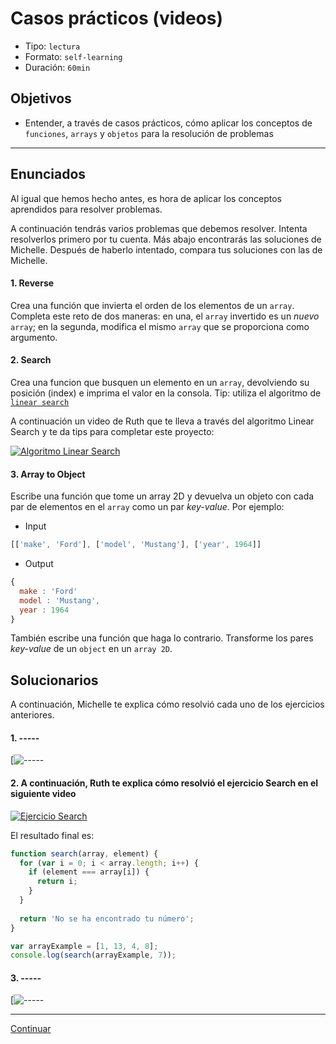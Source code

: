 # Casos prácticos (videos)
- Tipo: `lectura`
- Formato: `self-learning`
- Duración: `60min`

## Objetivos

- Entender, a través de casos prácticos, cómo aplicar los conceptos de `funciones`, `arrays` y `objetos` para la resolución de problemas

***

## Enunciados

Al igual que hemos hecho antes, es hora de aplicar los conceptos aprendidos para resolver problemas.

A continuación tendrás varios problemas que debemos resolver. Intenta resolverlos primero por tu cuenta. Más abajo encontrarás las soluciones de Michelle. Después de haberlo intentado, compara tus soluciones con las de Michelle.   

#### 1. Reverse
Crea una función que invierta el orden de los elementos de un `array`. Completa este reto de dos maneras: en una, el `array` invertido es un _nuevo_ `array`; en la segunda, modifica el mismo `array` que se proporciona como argumento.

#### 2. Search
Crea una funcion que busquen un elemento en un `array`, devolviendo su posición (index) e imprima el valor en la consola. Tip: utiliza el algoritmo de [`linear search`](https://en.wikipedia.org/wiki/Linear_search)

A continuación un video de Ruth que te lleva a través del algoritmo Linear Search y te da tips para completar este proyecto:

[![Algoritmo Linear Search](https://preview.ibb.co/hC8ZNQ/tip.jpg)](https://youtu.be/9bSxvExfFhc)


#### 3. Array to Object
Escribe una función que tome un array 2D y devuelva un objeto con cada par de elementos en el `array` como un par _key-value_.
Por ejemplo:
- Input
```js
[['make', 'Ford'], ['model', 'Mustang'], ['year', 1964]]
```
- Output
```js
{
  make : 'Ford'
  model : 'Mustang',
  year : 1964
}
```
También escribe una función que haga lo contrario. Transforme los pares _key-value_ de un `object` en un `array 2D`.

## Solucionarios

A continuación, Michelle te explica cómo resolvió cada uno de los ejercicios anteriores.  

#### 1. -----

[![-----]()

#### 2. A continuación, Ruth te explica cómo resolvió el ejercicio Search en el siguiente video

[![Ejercicio Search](https://preview.ibb.co/ckTXbk/ejericio.jpg)](https://youtu.be/iDdTKx4wuVQ)

El resultado final es:
```javascript
function search(array, element) {
  for (var i = 0; i < array.length; i++) {
    if (element === array[i]) {
      return i;
    }
  }
	
  return 'No se ha encontrado tu número';
}

var arrayExample = [1, 13, 4, 8];
console.log(search(arrayExample, 7));
```

#### 3. -----

[![-----]()

***

[Continuar](09-quiz-1.md)

